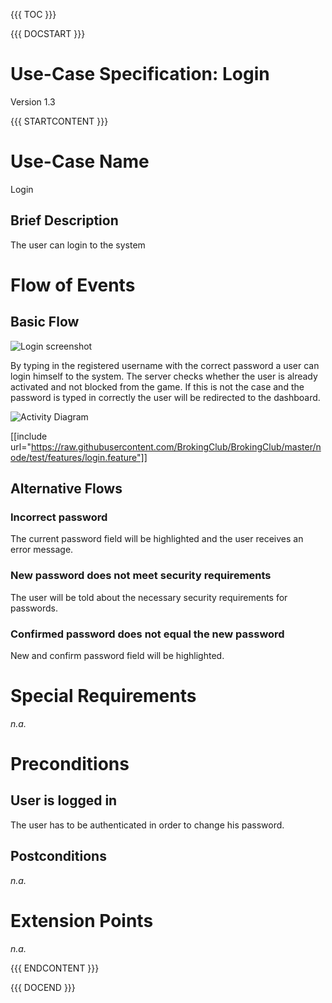 {{{ TOC }}}


{{{ DOCSTART }}}

# Use-Case Specification: Login

Version 1.3

{{{ STARTCONTENT }}}

# Use-Case Name 
Login
## 	Brief Description
The user can login to the system 

# Flow of Events
## 	Basic Flow
![Login screenshot](http://broking.club/img/doc/screens/login.png)

By typing in the registered username with the correct password a user can login himself to the system.
The server checks whether the user is already activated and not blocked from the game. 
If this is not the case and the password is typed in correctly the user will be redirected to the dashboard.

![Activity Diagram](http://broking.club/img/doc/ad/ad_login.png)

[[include url="https://raw.githubusercontent.com/BrokingClub/BrokingClub/master/node/test/features/login.feature"]]


## 	Alternative Flows
### Incorrect password
The current password field will be highlighted and the user receives an error message.

### New password does not meet security requirements
The user will be told about the necessary security requirements for passwords.

### Confirmed password does not equal the new password
New and confirm password field will be highlighted.

# Special Requirements
*n.a.*

# Preconditions
## User is logged in
The user has to be authenticated in order to change his password.

## Postconditions
*n.a.*

# Extension Points
*n.a.*

{{{ ENDCONTENT }}}

{{{ DOCEND }}}




